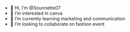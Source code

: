 - 👋 Hi, I’m @Sounnette07
- 👀 I’m interested in canva
- 🌱 I’m currently learning marketing and communication
- 💞️ I’m looking to collaborate on fashion event
